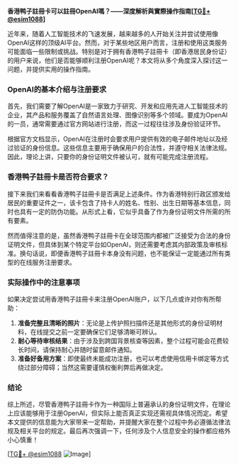 **香港鸭子註冊卡可以註冊OpenAI嗎？——深度解析與實際操作指南[[TG💪+ @esim1088](https://t.me/s/esim1088)]**

近年来，随着人工智能技术的飞速发展，越来越多的人开始关注并尝试使用像OpenAI这样的顶级AI平台。然而，对于某些地区用户而言，注册和使用这类服务可能面临一些限制或挑战。特别是对于拥有香港鸭子註冊卡（即香港居民身份证）的用户来说，他们是否能够顺利注册OpenAI呢？本文将从多个角度深入探讨这一问题，并提供实用的操作指南。

### OpenAI的基本介绍与注册要求

首先，我们需要了解OpenAI是一家致力于研究、开发和应用先进人工智能技术的企业，其产品和服务覆盖了自然语言处理、图像识别等多个领域。要成为OpenAI的一员，通常需要通过官方网站进行注册，而这一过程往往涉及身份验证环节。

根据官方文档显示，OpenAI在注册时会要求用户提供有效的电子邮件地址以及经过验证的身份信息。这些信息主要用于确保用户的合法性，并遵守相关法律法规。因此，理论上讲，只要你的身份证明文件被认可，就有可能完成注册流程。

### 香港鸭子註冊卡是否符合要求？

接下来我们来看看香港鸭子註冊卡是否满足上述条件。作为香港特别行政区颁发给居民的重要证件之一，该卡包含了持卡人的姓名、性别、出生日期等基本信息，同时也具有一定的防伪功能。从形式上看，它似乎具备了作为身份证明文件所需的所有要素。

然而值得注意的是，虽然香港鸭子註冊卡在全球范围内都被广泛接受为合法的身份证明文件，但具体到某个特定平台如OpenAI，则还需要考虑其内部政策及审核标准。换句话说，即便香港鸭子註冊卡本身没有问题，也不能保证一定能通过所有类型的在线服务注册要求。

### 实际操作中的注意事项

如果决定尝试用香港鸭子註冊卡来注册OpenAI账户，以下几点或许对你有所帮助：

1. **准备完整且清晰的照片**：无论是上传护照扫描件还是其他形式的身份证明材料，在线提交之前一定要确保它们足够清晰可辨认。
2. **耐心等待审核结果**：由于涉及到跨国背景核查等因素，整个过程可能会花费较长时间，请保持耐心并随时留意邮件通知。
3. **准备好备用方案**：即使最终未能成功注册，也可以考虑使用信用卡绑定等方式绕过部分障碍；当然这需要谨慎权衡利弊后再做决定。

### 结论

综上所述，尽管香港鸭子註冊卡作为一种国际上普遍承认的身份证明文件，在理论上应该能够用于注册OpenAI，但实际上能否真正实现还需视具体情况而定。希望本文提供的信息能为大家带来一定帮助，并提醒大家在整个过程中务必遵循法律法规及相关平台的规定。最后再次强调一下，任何涉及个人信息安全的操作都应格外小心慎重！

[[TG💪+ @esim1088](https://t.me/s/esim1088) ![Image](https://i.postimg.cc/4NQfJmqS/Snipaste-2025-05-13-00-14-12.png)]